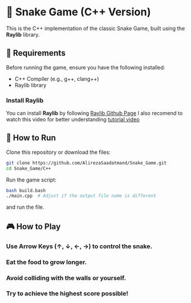 # 📜 Snake Game (C++ Version)

This is the C++ implementation of the classic Snake Game, built using the **Raylib** library.

## 📜 Requirements

Before running the game, ensure you have the following installed:

- C++ Compiler (e.g., g++, clang++)
- Raylib library

### Install Raylib

You can install **Raylib** by following <a href="https://github.com/raysan5/raylib">Raylib Github Page</a>
I also recomend to watch this video for better understanding <a href="https://www.youtube.com/watch?v=fJfmhhPMV40">tutorial video</a>

## 🚀 How to Run

Clone this repository or download the files:

```sh
git clone https://github.com/AlirezaSaadatmand/Snake_Game.git
cd Snake_Game/C++
```
Run the game script:

```sh
bash build.bash
./main.cpp  # Adjust if the output file name is different

```
and run the file.

## 🎮 How to Play
### Use Arrow Keys (↑, ↓, ←, →) to control the snake.
### Eat the food to grow longer.
### Avoid colliding with the walls or yourself.
### Try to achieve the highest score possible!
